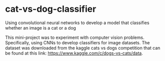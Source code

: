 # cat-vs-dog-classifier
Using convolutional neural networks to develop a model that classifies whether an image is a cat or a dog

This mini-project was to experiment with computer vision problems. Specifically, using CNNs to develop classifiers for image datasets. The dataset was downloaded from the kaggle cats vs dogs competition that can be found at this link: https://www.kaggle.com/c/dogs-vs-cats/data.
